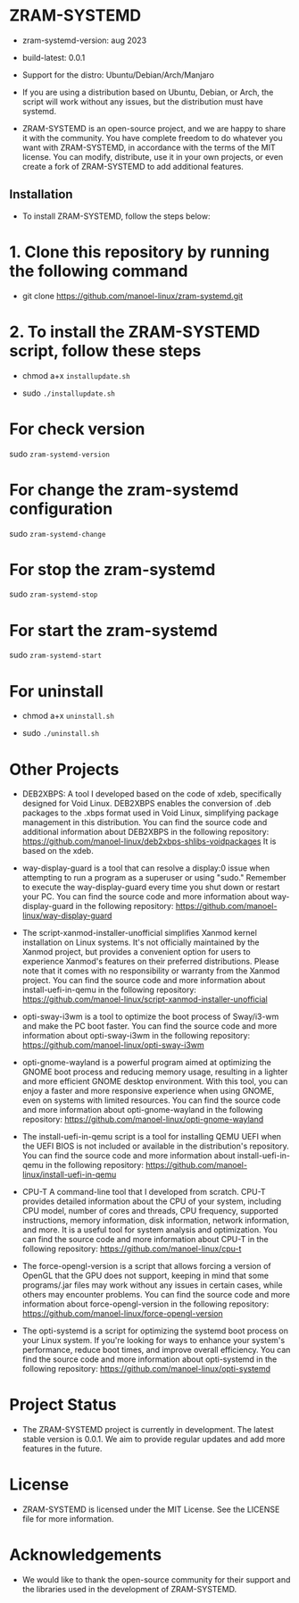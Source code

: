# ZRAM-SYSTEMD

- zram-systemd-version: aug 2023

- build-latest: 0.0.1

- Support for the distro: Ubuntu/Debian/Arch/Manjaro

- If you are using a distribution based on Ubuntu, Debian, or Arch, the script will work without any issues, but the distribution must have systemd.

- ZRAM-SYSTEMD is an open-source project, and we are happy to share it with the community. You have complete freedom to do whatever you want with ZRAM-SYSTEMD, in accordance with the terms of the MIT license. You can modify, distribute, use it in your own projects, or even create a fork of ZRAM-SYSTEMD to add additional features.

## Installation

- To install ZRAM-SYSTEMD, follow the steps below:

# 1. Clone this repository by running the following command

- git clone https://github.com/manoel-linux/zram-systemd.git

# 2. To install the ZRAM-SYSTEMD script, follow these steps

- chmod a+x `installupdate.sh`

- sudo `./installupdate.sh`

# For check version

sudo `zram-systemd-version`

# For change the zram-systemd configuration

sudo `zram-systemd-change`

# For stop the zram-systemd

sudo `zram-systemd-stop`

# For start the zram-systemd

sudo `zram-systemd-start`

# For uninstall

- chmod a+x `uninstall.sh`

- sudo `./uninstall.sh`

# Other Projects

- DEB2XBPS: A tool I developed based on the code of xdeb, specifically designed for Void Linux. DEB2XBPS enables the conversion of .deb packages to the .xbps   format used in Void Linux, simplifying package management in this distribution. You can find the source code and additional information about DEB2XBPS in the  following repository: https://github.com/manoel-linux/deb2xbps-shlibs-voidpackages It is based on the xdeb.

- way-display-guard is a tool that can resolve a display:0 issue when attempting to run a program as a superuser or using "sudo." Remember to execute the way-display-guard every time you shut down or restart your PC. You can find the source code and more information about way-display-guard in the following repository: https://github.com/manoel-linux/way-display-guard

- The script-xanmod-installer-unofficial simplifies Xanmod kernel installation on Linux systems. It's not officially maintained by the Xanmod project, but provides a convenient option for users to experience Xanmod's features on their preferred distributions. Please note that it comes with no responsibility or warranty from the Xanmod project. You can find the source code and more information about install-uefi-in-qemu in the following repository: https://github.com/manoel-linux/script-xanmod-installer-unofficial

- opti-sway-i3wm is a tool to optimize the boot process of Sway/i3-wm and make the PC boot faster. You can find the source code and more information about opti-sway-i3wm in the following repository: https://github.com/manoel-linux/opti-sway-i3wm

- opti-gnome-wayland is a powerful program aimed at optimizing the GNOME boot process and reducing memory usage, resulting in a lighter and more efficient GNOME  desktop environment. With this tool, you can enjoy a faster and more responsive experience when using GNOME, even on systems with limited resources. You can find the source code and more information about opti-gnome-wayland in the following repository: https://github.com/manoel-linux/opti-gnome-wayland

- The install-uefi-in-qemu script is a tool for installing QEMU UEFI when the UEFI BIOS is not included or available in the distribution's repository. You can find the source code and more information about install-uefi-in-qemu in the following repository: https://github.com/manoel-linux/install-uefi-in-qemu

- CPU-T A command-line tool that I developed from scratch. CPU-T provides detailed information about the CPU of your system, including CPU model, number of cores and threads, CPU frequency, supported instructions, memory information, disk information, network information, and more. It is a useful tool for system analysis and optimization. You can find the source code and more information about CPU-T in the following repository: https://github.com/manoel-linux/cpu-t

- The force-opengl-version is a script that allows forcing a version of OpenGL that the GPU does not support, keeping in mind that some programs/.jar files may work without any issues in certain cases, while others may encounter problems. You can find the source code and more information about force-opengl-version in the following repository: https://github.com/manoel-linux/force-opengl-version

- The opti-systemd is a script for optimizing the systemd boot process on your Linux system. If you're looking for ways to enhance your system's performance, reduce boot times, and improve overall efficiency. You can find the source code and more information about opti-systemd in the following repository: https://github.com/manoel-linux/opti-systemd

# Project Status

- The ZRAM-SYSTEMD project is currently in development. The latest stable version is 0.0.1. We aim to provide regular updates and add more features in the future.

# License

- ZRAM-SYSTEMD is licensed under the MIT License. See the LICENSE file for more information.

# Acknowledgements

- We would like to thank the open-source community for their support and the libraries used in the development of ZRAM-SYSTEMD.

